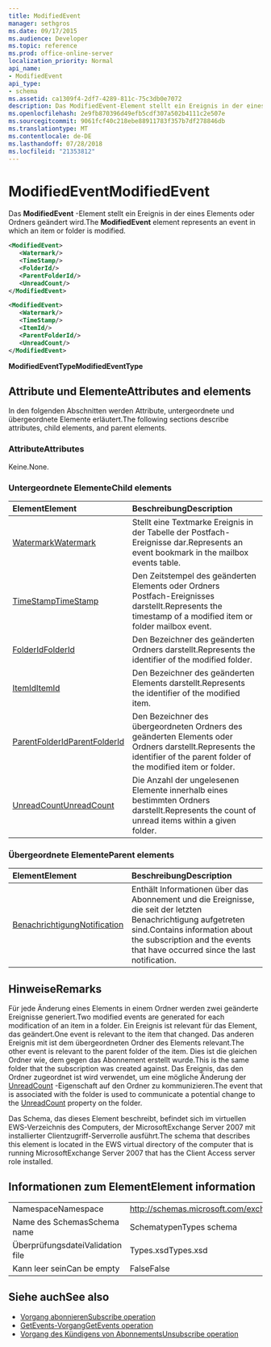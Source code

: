 ```yaml
---
title: ModifiedEvent
manager: sethgros
ms.date: 09/17/2015
ms.audience: Developer
ms.topic: reference
ms.prod: office-online-server
localization_priority: Normal
api_name:
- ModifiedEvent
api_type:
- schema
ms.assetid: ca1309f4-2df7-4289-811c-75c3db0e7072
description: Das ModifiedEvent-Element stellt ein Ereignis in der eines Elements oder Ordners geändert wird.
ms.openlocfilehash: 2e9fb870396d49efb5cdf307a502b4111c2e507e
ms.sourcegitcommit: 9061fcf40c218ebe88911783f357b7df278846db
ms.translationtype: MT
ms.contentlocale: de-DE
ms.lasthandoff: 07/28/2018
ms.locfileid: "21353812"
---
```

# <a name="modifiedevent"></a><span data-ttu-id="0d3ff-103">ModifiedEvent</span><span class="sxs-lookup"><span data-stu-id="0d3ff-103">ModifiedEvent</span></span>

<span data-ttu-id="0d3ff-104">Das **ModifiedEvent** -Element stellt ein Ereignis in der eines Elements oder Ordners geändert wird.</span><span class="sxs-lookup"><span data-stu-id="0d3ff-104">The **ModifiedEvent** element represents an event in which an item or folder is modified.</span></span> 
  
```xml
<ModifiedEvent>
   <Watermark/>
   <TimeStamp/>
   <FolderId/>
   <ParentFolderId/>
   <UnreadCount/>
</ModifiedEvent>
```

```xml
<ModifiedEvent>
   <Watermark/>
   <TimeStamp/>
   <ItemId/> 
   <ParentFolderId/>
   <UnreadCount/>
</ModifiedEvent>
```

<span data-ttu-id="0d3ff-105">**ModifiedEventType**</span><span class="sxs-lookup"><span data-stu-id="0d3ff-105">**ModifiedEventType**</span></span>

## <a name="attributes-and-elements"></a><span data-ttu-id="0d3ff-106">Attribute und Elemente</span><span class="sxs-lookup"><span data-stu-id="0d3ff-106">Attributes and elements</span></span>

<span data-ttu-id="0d3ff-107">In den folgenden Abschnitten werden Attribute, untergeordnete und übergeordnete Elemente erläutert.</span><span class="sxs-lookup"><span data-stu-id="0d3ff-107">The following sections describe attributes, child elements, and parent elements.</span></span>
  
### <a name="attributes"></a><span data-ttu-id="0d3ff-108">Attribute</span><span class="sxs-lookup"><span data-stu-id="0d3ff-108">Attributes</span></span>

<span data-ttu-id="0d3ff-109">Keine.</span><span class="sxs-lookup"><span data-stu-id="0d3ff-109">None.</span></span>
  
### <a name="child-elements"></a><span data-ttu-id="0d3ff-110">Untergeordnete Elemente</span><span class="sxs-lookup"><span data-stu-id="0d3ff-110">Child elements</span></span>

|<span data-ttu-id="0d3ff-111">**Element**</span><span class="sxs-lookup"><span data-stu-id="0d3ff-111">**Element**</span></span>|<span data-ttu-id="0d3ff-112">**Beschreibung**</span><span class="sxs-lookup"><span data-stu-id="0d3ff-112">**Description**</span></span>|
|:-----|:-----|
|[<span data-ttu-id="0d3ff-113">Watermark</span><span class="sxs-lookup"><span data-stu-id="0d3ff-113">Watermark</span></span>](watermark.md) <br/> |<span data-ttu-id="0d3ff-114">Stellt eine Textmarke Ereignis in der Tabelle der Postfach-Ereignisse dar.</span><span class="sxs-lookup"><span data-stu-id="0d3ff-114">Represents an event bookmark in the mailbox events table.</span></span>  <br/> |
|[<span data-ttu-id="0d3ff-115">TimeStamp</span><span class="sxs-lookup"><span data-stu-id="0d3ff-115">TimeStamp</span></span>](timestamp.md) <br/> |<span data-ttu-id="0d3ff-116">Den Zeitstempel des geänderten Elements oder Ordners Postfach-Ereignisses darstellt.</span><span class="sxs-lookup"><span data-stu-id="0d3ff-116">Represents the timestamp of a modified item or folder mailbox event.</span></span>  <br/> |
|[<span data-ttu-id="0d3ff-117">FolderId</span><span class="sxs-lookup"><span data-stu-id="0d3ff-117">FolderId</span></span>](folderid.md) <br/> |<span data-ttu-id="0d3ff-118">Den Bezeichner des geänderten Ordners darstellt.</span><span class="sxs-lookup"><span data-stu-id="0d3ff-118">Represents the identifier of the modified folder.</span></span>  <br/> |
|[<span data-ttu-id="0d3ff-119">ItemId</span><span class="sxs-lookup"><span data-stu-id="0d3ff-119">ItemId</span></span>](itemid.md) <br/> |<span data-ttu-id="0d3ff-120">Den Bezeichner des geänderten Elements darstellt.</span><span class="sxs-lookup"><span data-stu-id="0d3ff-120">Represents the identifier of the modified item.</span></span>  <br/> |
|[<span data-ttu-id="0d3ff-121">ParentFolderId</span><span class="sxs-lookup"><span data-stu-id="0d3ff-121">ParentFolderId</span></span>](parentfolderid.md) <br/> |<span data-ttu-id="0d3ff-122">Den Bezeichner des übergeordneten Ordners des geänderten Elements oder Ordners darstellt.</span><span class="sxs-lookup"><span data-stu-id="0d3ff-122">Represents the identifier of the parent folder of the modified item or folder.</span></span>  <br/> |
|[<span data-ttu-id="0d3ff-123">UnreadCount</span><span class="sxs-lookup"><span data-stu-id="0d3ff-123">UnreadCount</span></span>](unreadcount.md) <br/> |<span data-ttu-id="0d3ff-124">Die Anzahl der ungelesenen Elemente innerhalb eines bestimmten Ordners darstellt.</span><span class="sxs-lookup"><span data-stu-id="0d3ff-124">Represents the count of unread items within a given folder.</span></span>  <br/> |
   
### <a name="parent-elements"></a><span data-ttu-id="0d3ff-125">Übergeordnete Elemente</span><span class="sxs-lookup"><span data-stu-id="0d3ff-125">Parent elements</span></span>

|<span data-ttu-id="0d3ff-126">**Element**</span><span class="sxs-lookup"><span data-stu-id="0d3ff-126">**Element**</span></span>|<span data-ttu-id="0d3ff-127">**Beschreibung**</span><span class="sxs-lookup"><span data-stu-id="0d3ff-127">**Description**</span></span>|
|:-----|:-----|
|[<span data-ttu-id="0d3ff-128">Benachrichtigung</span><span class="sxs-lookup"><span data-stu-id="0d3ff-128">Notification</span></span>](notification-ex15websvcsotherref.md) <br/> |<span data-ttu-id="0d3ff-129">Enthält Informationen über das Abonnement und die Ereignisse, die seit der letzten Benachrichtigung aufgetreten sind.</span><span class="sxs-lookup"><span data-stu-id="0d3ff-129">Contains information about the subscription and the events that have occurred since the last notification.</span></span>  <br/> |
   
## <a name="remarks"></a><span data-ttu-id="0d3ff-130">Hinweise</span><span class="sxs-lookup"><span data-stu-id="0d3ff-130">Remarks</span></span>

<span data-ttu-id="0d3ff-131">Für jede Änderung eines Elements in einem Ordner werden zwei geänderte Ereignisse generiert.</span><span class="sxs-lookup"><span data-stu-id="0d3ff-131">Two modified events are generated for each modification of an item in a folder.</span></span> <span data-ttu-id="0d3ff-132">Ein Ereignis ist relevant für das Element, das geändert.</span><span class="sxs-lookup"><span data-stu-id="0d3ff-132">One event is relevant to the item that changed.</span></span> <span data-ttu-id="0d3ff-133">Das anderen Ereignis mit ist dem übergeordneten Ordner des Elements relevant.</span><span class="sxs-lookup"><span data-stu-id="0d3ff-133">The other event is relevant to the parent folder of the item.</span></span> <span data-ttu-id="0d3ff-134">Dies ist die gleichen Ordner wie, dem gegen das Abonnement erstellt wurde.</span><span class="sxs-lookup"><span data-stu-id="0d3ff-134">This is the same folder that the subscription was created against.</span></span> <span data-ttu-id="0d3ff-135">Das Ereignis, das den Ordner zugeordnet ist wird verwendet, um eine mögliche Änderung der [UnreadCount](unreadcount.md) -Eigenschaft auf den Ordner zu kommunizieren.</span><span class="sxs-lookup"><span data-stu-id="0d3ff-135">The event that is associated with the folder is used to communicate a potential change to the [UnreadCount](unreadcount.md) property on the folder.</span></span> 
  
<span data-ttu-id="0d3ff-136">Das Schema, das dieses Element beschreibt, befindet sich im virtuellen EWS-Verzeichnis des Computers, der MicrosoftExchange Server 2007 mit installierter Clientzugriff-Serverrolle ausführt.</span><span class="sxs-lookup"><span data-stu-id="0d3ff-136">The schema that describes this element is located in the EWS virtual directory of the computer that is running MicrosoftExchange Server 2007 that has the Client Access server role installed.</span></span>
  
## <a name="element-information"></a><span data-ttu-id="0d3ff-137">Informationen zum Element</span><span class="sxs-lookup"><span data-stu-id="0d3ff-137">Element information</span></span>

|||
|:-----|:-----|
|<span data-ttu-id="0d3ff-138">Namespace</span><span class="sxs-lookup"><span data-stu-id="0d3ff-138">Namespace</span></span>  <br/> |http://schemas.microsoft.com/exchange/services/2006/types  <br/> |
|<span data-ttu-id="0d3ff-139">Name des Schemas</span><span class="sxs-lookup"><span data-stu-id="0d3ff-139">Schema name</span></span>  <br/> |<span data-ttu-id="0d3ff-140">Schematypen</span><span class="sxs-lookup"><span data-stu-id="0d3ff-140">Types schema</span></span>  <br/> |
|<span data-ttu-id="0d3ff-141">Überprüfungsdatei</span><span class="sxs-lookup"><span data-stu-id="0d3ff-141">Validation file</span></span>  <br/> |<span data-ttu-id="0d3ff-142">Types.xsd</span><span class="sxs-lookup"><span data-stu-id="0d3ff-142">Types.xsd</span></span>  <br/> |
|<span data-ttu-id="0d3ff-143">Kann leer sein</span><span class="sxs-lookup"><span data-stu-id="0d3ff-143">Can be empty</span></span>  <br/> |<span data-ttu-id="0d3ff-144">False</span><span class="sxs-lookup"><span data-stu-id="0d3ff-144">False</span></span>  <br/> |
   
## <a name="see-also"></a><span data-ttu-id="0d3ff-145">Siehe auch</span><span class="sxs-lookup"><span data-stu-id="0d3ff-145">See also</span></span>

- [<span data-ttu-id="0d3ff-146">Vorgang abonnieren</span><span class="sxs-lookup"><span data-stu-id="0d3ff-146">Subscribe operation</span></span>](subscribe-operation.md)  
- [<span data-ttu-id="0d3ff-147">GetEvents-Vorgang</span><span class="sxs-lookup"><span data-stu-id="0d3ff-147">GetEvents operation</span></span>](getevents-operation.md)  
- [<span data-ttu-id="0d3ff-148">Vorgang des Kündigens von Abonnements</span><span class="sxs-lookup"><span data-stu-id="0d3ff-148">Unsubscribe operation</span></span>](unsubscribe-operation.md)

